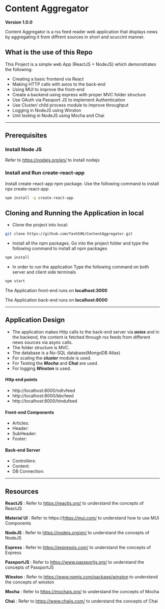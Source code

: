 # Content Aggregator

**Version 1.0.0**

Content Aggregator is a rss feed reader web application that displays news by aggregating it from diffrent sources in short and scuccint manner.

## What is the use of this Repo

This Project is a simple web App (ReactJS + NodeJS) which demonstrates the following:
- Creating a basic frontend via React
- Making HTTP calls with axios to the back-end
- Using MUI to improve the front-end
- Create a backend using express with proper MVC folder structure
- Use OAuth via Passport JS to implement Authentication
- Use Cluster/ child process module to improve throughput
- Logging in NodeJS using Winston
- Unit testing in NodeJS using Mocha and Chai

---

## Prerequisites

### Install Node JS
Refer to https://nodejs.org/en/ to install nodejs

### Install and Run    create-react-app
Install create-react-app npm package. Use the following command to install 
npx create-react-app <name>

```bash
npm install -g create-react-app
```

## Cloning and Running the Application in local

- Clone the project into local:

```bash
git clone https://github.com/YashS96/ContentAggregator.git
```
- Install all the npm packages. Go into the project folder and type the following command to install all npm packages

```bash
npm install
```

- In order to run the application Type the following command on both server and client side terminals

```bash
npm start
```

The Application front-end runs on **localhost:3000**

The Application back-end runs on **localhost:8000**

---

## Application Design
  
 - The application makes Http calls to the back-end server via ***axios*** and in the backend, the content is fetched through rss feeds from different news sources via async calls.
 - The folder structure is MVC.
 - The database is a No-SQL database(MongoDB Atlas)
 - For scaling the ***cluster*** module is used.
 - For Testing the ***Mocha*** and ***Chai*** are used.
 - For logging ***Winston*** is used.
  
#### Http end points
  
  - http://localhost:8000/ndtvfeed
  - http://localhost:8000/bbcfeed
  - http://localhost:8000/hindufeed

####  Front-end Components
  - Articles:
  - Header:
  - SubHeader:
  - Footer:

####  Back-end Server 
  - Controllers:
  - Content:
  - DB Connection:
  
---
## Resources

**ReactJS** : Refer to https://reactjs.org/ to understand the concepts of ReactJS

**Material UI** : Refer to https://https://mui.com/ to understand how to use MUI Components

**NodeJS** : Refer to https://nodejs.org/en/ to understand the concepts of NodeJS

**Express** : Refer to https://expressjs.com/ to understand the concepts of Express

**PassportJS** : Refer to https://www.passportjs.org/ to understand the concepts of PassportJS

**Winston** : Refer to https://www.npmjs.com/package/winston to understand the concepts of winston

**Mocha** : Refer to https://mochajs.org/ to understand the concepts of Mocha

**Chai** : Refer to https://www.chaijs.com/ to understand the concepts of Chai
